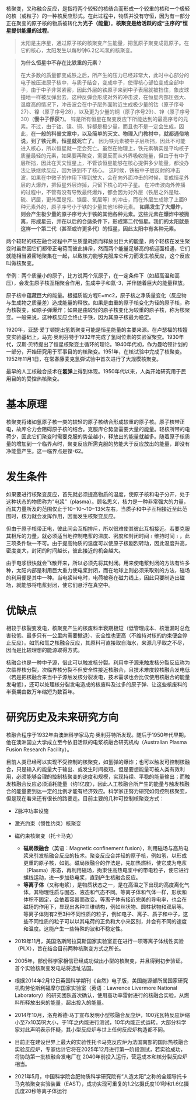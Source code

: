 核聚变，又称融合反应，是指将两个较轻的核结合而形成一个较重的核和一个极轻的核（或粒子）的一种核反应形式。在此过程中，物质并没有守恒，因为有一部分正在聚变的原子核的物质被转化为**光子（能量）**。**核聚变是给活跃的或“主序的”恒星提供能量的过程**。

> 太阳是主序星，通过原子核的核聚变产生能量，把氢原子聚变成氦原子。在它的核心，太阳发生以每秒钟6.2亿吨氢的核聚变。

> **为什么恒星中不存在比铁重的元素**？
> 
> 在大多数的质量都变成铁之后，所产生的压力已经非常大，此时中心部分的电子被压进原子核中，与质子结合，变成中子，使得核心部位变成全部中子，由于中子非常紧密，因此外层的铁原子来到中子表层就被挡住，象皮球撞地一样被反弹出去，这种反弹会形成对外的冲击波，在恒星内部压强大、温度高的情况下，冲击波会在中子层外面附近生成极少量的钴（原子序号27）、镍（原子序号28），以及更为少量的铜（原子序号29）、锌（原子序号30）(**慢中子俘获?**)。 锌是所有恒星在聚变反应下所能达到的最高序号的元素。不过，由于钴、镍、铜、锌都是极少量，而且也不是一定会生成，因此，**在一般的科普文章中，以及简单的天文、物理入门教材中，就都通俗地说，到了铁元素，恒星就死亡了**。 因为铁元素被中子层所挡，因此不可能进入核心，所以恒星就一定会死亡。虽然在物理上，铁元素确实是平均核子质量最轻的元素，如果要再聚变，需要反而从外界吸收能量，但由于有中子层所挡，因此在天文恒星上，不管该恒星能够在核心提供多少能量，都没办法让铁继续反应，因为铁到不了核心。 这时候，铁被中子层反射的冲击波，如果在中微子的作用下得到放大，会在向外面冲击的时候，变成恒星外层的大爆炸，把恒星外层炸掉，只留下核心的中子星。 在冲击波向外传播的过程中，不管有没有导致最终爆炸，都会因为对外层（铁层之外是硅、硫、钙层，更外面是氖、镁层、氧层等）的冲击，而在外层生成除了上面9种元素外的，原子序号小于铁的少量其他16种元素。 **如果发生了大爆炸，则会产生极少量的原子序号大于铁的其他各种元素。这些元素在爆炸中被抛离，形成星云，并在以后的合适条件下，形成第二代恒星。我们的太阳就是这样一个第二代（甚至或许更多代）的恒星，因此太阳中有各种元素。**

两个较轻的核在融合过程中产生质量耗损而释放出巨大的能量，两个轻核在发生聚变时虽然因它们都带正电荷而彼此排斥，然而两个能量足够高的核迎面相遇，它们就能相当紧密地聚集在一起，以致核力能够克服库仑斥力而发生核反应，这个反应叫做核聚变。

举例：两个质量小的原子，比方说两个氘原子，在一定条件下（如超高温和高压），会发生原子核互相聚合作用，生成中子和氦-3，并伴随着巨大的能量释放。

原子核中蕴藏巨大的能量。根据质能方程E=mc2，原子核之净质量变化（反应物与生成物之质量差）造成能量的释放。如果是由重的原子核变化为轻的原子核，称为核裂变，如原子弹爆炸；如果是由较轻的原子核变化为较重的原子核，称为核聚变。一般来说，这种核反应会终止于铁，因为其原子核最为稳定。

1920年，亚瑟·爱丁顿提出氢氦聚变可能是恒星能量的主要来源。在卢瑟福的核嬗变实验基础上，马克·奥利芬特于1932年完成了氢同位素的实验室聚变。1930年代，汉斯·贝特提出了恒星核聚变主循环的理论。1940年代初，作为曼哈顿计划的一部分，开始研究用于军事目的的核聚变。1951年，在核试验中完成了核聚变。1952年11月1日，在常春藤麦克氢弹试验中首次进行了大规模核聚变。

最早的人工核融合技术在**氢弹**上得到体现。1950年代以来，人类开始研究用于民用目的的受控热核聚变。

# 基本原理
核聚变将诸如氢原子核一类的较轻的原子核结合形成较重的原子核。原子核带正电，故库仑力会阻碍原子核的结合。克服库仑势垒需要大量的能量。轻核所带的电荷少，因此它们聚变时需要克服的势垒越小，释放出的能量就越多。随着原子核质量的增加到一个临界点时，聚变反应所需克服的势能大于反应放出的能量，即没有净能量产生。这一临界点是镍-62。

# 发生条件
如果要进行核聚变反应，首先就必须提高物质的温度，使原子核和电子分开，处于这种状态的物质称为“电浆”（plasma）。顾名思义，核力是一种非常强大的力量，而其力量所及的范围仅止于10−10～10−13米左右，当质子和中子互相接近至此范围时，核力就会发挥作用，因而发生核聚变反应。

但由于原子核带正电，彼此间会互相排斥，所以很难使其彼此互相接近。若要克服其相斥的力量，就必须适当地控制电浆的温度、密度和封闭时间﹝维持时间﹞，此三项条件缺一不可。由于提高物质的温度可以使原子核剧烈转动，因此温度升高，密度变大，封闭的时间越长，彼此接近的机会越大。

由于电浆很快就会飞散开来，所以必须先将其封闭。用来使电浆封闭的方法有许多种，太阳内部是利用巨大重力使电浆封闭，而在地球上则必须采取别的方法，磁场的利用便是其中一种。当电浆带电时，电荷被卷在磁力线上，因此只要制造出磁场，就能够将电浆封闭，使它们悬浮在真空中。

# 优缺点
相较于核裂变发电，核聚变产生的核废料半衰期极短（低管理成本、核泄漏时总危害较低、最多只有一公里内需要撤退）、安全性也更高（不维持对核的约束便会停止反应）。如氘和氚之核融合反应，其原料可直接取自海水，来源几乎取之不尽，因而是比较理想的能源取得方式。

核融合也是一种中子源，借此可以触发核分裂。利用中子源来触发核分裂反应称为次临界核分裂，次临界核分裂不但安全性接近核融合，且技术难度较核融合发电低（若是把核融合来当中子源触发核分裂发电，技术需求也会比仅使用核融合的能量发电低），还可以处理核分裂发电造成的核废料及过多的原子弹、让这些核废料的半衰期由数万年缩短为数百年。

# 研究历史及未来研究方向
核融合程序于1932年由澳洲科学家马克·奥利芬特所发现。随后于1950年代早期，他在澳洲国立大学成立至今依旧活跃的电浆核融合研究机构（Australian Plasma Fusion Research Facility）。

目前人类已经可以实现不受控制的核聚变，如氢弹的爆炸；也可以触发可控制核融合，只是输入的能量大于输出、或发生时间极短。但是要想能量可被人类有效利用，必须能够合理的控制核聚变的速度和规模，实现持续、平稳的能量输出；而触发核融合反应必须消耗能量（约1亿度），因此人工核融合所产生的能量与触发核融合的能量要到达一定的比例才能有经济效应。科学家正努力研究如何控制核聚变，但是现在看来还有很长的路要走。目前主要的几种可控制核聚变方式：
- Z脉冲功率设施
- 激光约束（惯性约束）核聚变
- 磁约束核聚变（托卡马克）
	- **磁局限融合**（英语：Magnetic confinement fusion），利用磁场与高热电浆来引发核融合反应的技术。聚变反应合并轻的原子核，例如氢，以形成更重的原子核，如氦。磁局限融合的作法是，先加热燃料，使它成为电浆（Plasma）形态，再利用磁场，拘束住高热电浆中的带电粒子，使它进行螺线运动，进一步加热电浆，直到产生核融合反应。
	- **等离子体**（又称电浆），是物质状态之一，是在高温之下出现的高度离化气体。其物理性质与固态、液态和气态不同。等离子体和气体一样，形状和体积不固定，会依着容器而改变。等离子体有接近完美的导电率，也会在磁场的作用下，显现出各种三维结构，例如丝状物、圆柱状物和双层等。等离子体则有2至3种不同性质的粒子，例如电子、离子、质子和中子，这些不同性质的粒子可以以其电荷的正负和大小来区别，并会有不同的速度和温度。这能产生一些特殊的波和不稳定性。

- 2019年11月，美国洛斯阿拉莫斯国家实验室正在进行一项等离子体线性实验（PLX），旨在结合目前两种核聚变方式之所长。
- 2005年，部份科学家相信已经成功做出小型的核聚变，并且得到初步验证。首个实验核聚变发电站将选址法国。
- 根据2014年2月12日英国科学期刊《自然》电子版，美国能源部所属国家研究机构劳伦斯利福摩尔国家实验室（英语：Lawrence Livermore National Laboratory）的研究团队首次确认，使用高功率雷射进行的核融合实验，从燃料所释放出来的能量，超出投入的能量。
- 2014年10月，洛克希德·马丁宣布发明小型核融合反应炉，100兆瓦特反应炉缩小至7x10英呎大小，于1年之内能进行测试，10年内能正式运转。大部分科学家对此声明表示怀疑，其小型反应炉与世上任何反应炉构造都不同。
- 目前正在建设世界上最大的实验性托卡马克反应炉为法国南部的国际热核融合实验反应炉，专家估计它将在2025年12月进行第一阶段测试，若实验成功，将协助第一批核融合发电厂在 2040年前投入运行，营运成本和核分裂反应炉相当。
- 2021年5月，中国科学院合肥物质科学研究院有“人造太阳”之称的全超导托卡马克核聚变实验装置（EAST），成功实现可重复的1.2亿摄氏度101秒和1.6亿摄氏度20秒等离子体运行